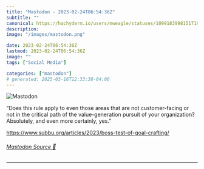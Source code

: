 ```yaml
---
title: "Mastodon - 2023-02-24T06:54:36Z"
subtitle: ""
canonical: https://hachyderm.io/users/mweagle/statuses/109918399815171985
description:
image: "/images/mastodon.png"

date: 2023-02-24T06:54:36Z
lastmod: 2023-02-24T06:54:36Z
image: ""
tags: ["Social Media"]

categories: ["mastodon"]
# generated: 2025-03-16T12:33:30-04:00
---
```

![Mastodon](/images/mastodon.png)

<p>“Does this rule apply to even those areas that are not customer-facing or not in the critical path of the value-generation pursuit of your organization? Absolutely, and even more certainly, yes.”</p><p><a href="https://www.subbu.org/articles/2023/boss-test-of-goal-crafting/" target="_blank" rel="nofollow noopener noreferrer" translate="no"><span class="invisible">https://www.</span><span class="ellipsis">subbu.org/articles/2023/boss-t</span><span class="invisible">est-of-goal-crafting/</span></a></p>


###### [Mastodon Source 🐘](https://hachyderm.io/@mweagle/109918399815171985)

___
